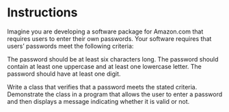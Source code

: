 # Instructions  

Imagine you are developing a software package for Amazon.com that requires users to enter their own passwords. Your software requires that users’ passwords meet the following criteria:


The password should be at least six characters long.
The password should contain at least one uppercase and at least one lowercase letter.
The password should have at least one digit.

Write a class that verifies that a password meets the stated criteria. Demonstrate the class in a program that allows the user to enter a password and then displays a message indicating whether it is valid or not.